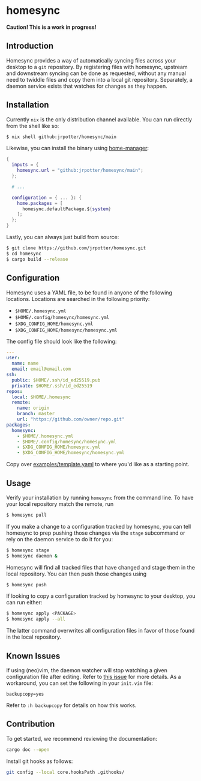 # homesync

**Caution! This is a work in progress!**

## Introduction

Homesync provides a way of automatically syncing files across your desktop to a
<code>git</code> repository. By registering files with homesync, upstream and
downstream syncing can be done as requested, without any manual need to twiddle
files and copy them into a local git repository. Separately, a daemon service
exists that watches for changes as they happen.

## Installation

Currently `nix` is the only distribution channel available. You can run directly
from the shell like so:

```bash
$ nix shell github:jrpotter/homesync/main
```

Likewise, you can install the binary using [home-manager](https://github.com/nix-community/home-manager):

```nix
{
  inputs = {
    homesync.url = "github:jrpotter/homesync/main";
  };

  # ...

  configuration = { ... }: {
    home.packages = [
      homesync.defaultPackage.${system}
    ];
  };
}
```

Lastly, you can always just build from source:

```bash
$ git clone https://github.com/jrpotter/homesync.git
$ cd homesync
$ cargo build --release
```

## Configuration

Homesync uses a YAML file, to be found in anyone of the following locations.
Locations are searched in the following priority:

- `$HOME/.homesync.yml`
- `$HOME/.config/homesync/homesync.yml`
- `$XDG_CONFIG_HOME/homesync.yml`
- `$XDG_CONFIG_HOME/homesync/homesync.yml`

The config file should look like the following:

```yaml
---
user:
  name: name
  email: email@email.com
ssh:
  public: $HOME/.ssh/id_ed25519.pub
  private: $HOME/.ssh/id_ed25519
repos:
  local: $HOME/.homesync
  remote:
    name: origin
    branch: master
    url: "https://github.com/owner/repo.git"
packages:
  homesync:
    - $HOME/.homesync.yml
    - $HOME/.config/homesync/homesync.yml
    - $XDG_CONFIG_HOME/homesync.yml
    - $XDG_CONFIG_HOME/homesync/homesync.yml
```

Copy over [examples/template.yaml](https://github.com/jrpotter/homesync/blob/main/examples/template.yaml)
to where you'd like as a starting point.

## Usage

Verify your installation by running `homesync` from the command line. To have
your local repository match the remote, run

```bash
$ homesync pull
```

If you make a change to a configuration tracked by homesync, you can tell
homesync to prep pushing those changes via the `stage` subcommand or rely on
the daemon service to do it for you:

```bash
$ homesync stage
$ homesync daemon &
```

Homesync will find all tracked files that have changed and stage them in the
local repository. You can then push those changes using

```bash
$ homesync push
```

If looking to copy a configuration tracked by homesync to your desktop, you
can run either:

```bash
$ homesync apply <PACKAGE>
$ homesync apply --all
```

The latter command overwrites all configuration files in favor of those found in
the local repository.

## Known Issues

If using (neo)vim, the daemon watcher will stop watching a given configuration
file after editing. Refer to [this issue](https://github.com/notify-rs/notify/issues/247)
for more details. As a workaround, you can set the following in your `init.vim`
file:

```vimscript
backupcopy=yes
```

Refer to `:h backupcopy` for details on how this works.

## Contribution

To get started, we recommend reviewing the documentation:

```bash
cargo doc --open
```

Install git hooks as follows:

```bash
git config --local core.hooksPath .githooks/
```
